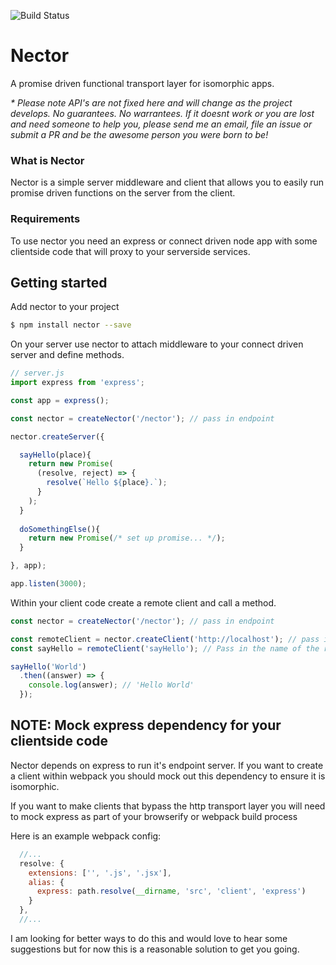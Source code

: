 
![Build Status](https://travis-ci.org/ryardley/nector.svg)

# Nector

A promise driven functional transport layer for isomorphic apps.

_* Please note API's are not fixed here and will change as the project develops. No guarantees. No warrantees. If it doesnt work or you are lost and need someone to help you, please send me an email, file an issue or submit a PR and be the awesome person you were born to be!_

### What is Nector

Nector is a simple server middleware and client that allows you to easily run promise driven functions on the server from the client.

### Requirements

To use nector you need an express or connect driven node app with some clientside code that will proxy to your serverside services.

## Getting started

Add nector to your project

```bash
$ npm install nector --save
```

On your server use nector to attach middleware to your connect driven server and define methods.

```js
// server.js
import express from 'express';

const app = express();

const nector = createNector('/nector'); // pass in endpoint

nector.createServer({

  sayHello(place){
    return new Promise(
      (resolve, reject) => {
        resolve(`Hello ${place}.`);
      }
    );
  }
  
  doSomethingElse(){
    return new Promise(/* set up promise... */);
  }

}, app);

app.listen(3000);
```

Within your client code create a remote client and call a method.

```js
const nector = createNector('/nector'); // pass in endpoint

const remoteClient = nector.createClient('http://localhost'); // pass in full location of your server or nothing and the client will use the window.location.origin
const sayHello = remoteClient('sayHello'); // Pass in the name of the remote method you wish to call

sayHello('World')
  .then((answer) => {
    console.log(answer); // 'Hello World'
  });
```

## NOTE: Mock express dependency for your clientside code

Nector depends on express to run it's endpoint server. If you want to create a client within webpack you should mock out this dependency to ensure it is isomorphic. 

If you want to make clients that bypass the http transport layer you will need to mock express as part of your browserify or webpack build process

Here is an example webpack config:

```js
  //...
  resolve: {
    extensions: ['', '.js', '.jsx'],
    alias: {
      express: path.resolve(__dirname, 'src', 'client', 'express')
    }
  },
  //...
```

I am looking for better ways to do this and would love to hear some suggestions but for now this is a reasonable solution to get you going.
